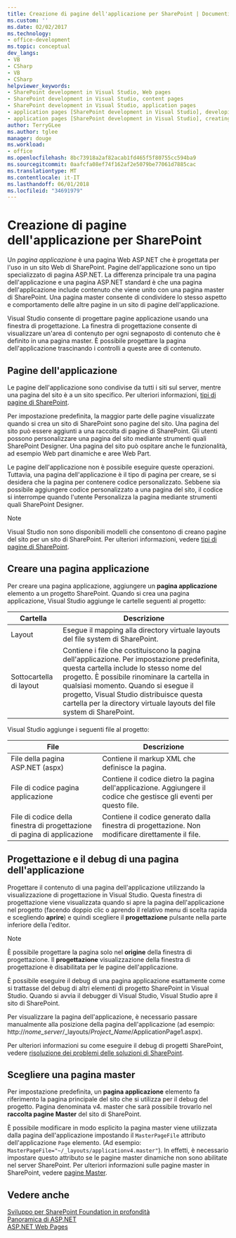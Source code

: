 ```yaml
---
title: Creazione di pagine dell'applicazione per SharePoint | Documenti Microsoft
ms.custom: ''
ms.date: 02/02/2017
ms.technology:
- office-development
ms.topic: conceptual
dev_langs:
- VB
- CSharp
- VB
- CSharp
helpviewer_keywords:
- SharePoint development in Visual Studio, Web pages
- SharePoint development in Visual Studio, content pages
- SharePoint development in Visual Studio, application pages
- application pages [SharePoint development in Visual Studio], developing
- application pages [SharePoint development in Visual Studio], creating
author: TerryGLee
ms.author: tglee
manager: douge
ms.workload:
- office
ms.openlocfilehash: 8bc73918a2af82acab1fd465f5f80755cc594ba9
ms.sourcegitcommit: 0aafcfa08ef74f162af2e5079be77061d7885cac
ms.translationtype: MT
ms.contentlocale: it-IT
ms.lasthandoff: 06/01/2018
ms.locfileid: "34691979"
---
```

# <a name="creating-application-pages-for-sharepoint"></a>Creazione di pagine dell'applicazione per SharePoint
  Un *pagina applicazione* è una pagina Web ASP.NET che è progettata per l'uso in un sito Web di SharePoint. Pagine dell'applicazione sono un tipo specializzato di pagina ASP.NET. La differenza principale tra una pagina dell'applicazione e una pagina ASP.NET standard è che una pagina dell'applicazione include contenuto che viene unito con una pagina master di SharePoint. Una pagina master consente di condividere lo stesso aspetto e comportamento delle altre pagine in un sito di pagine dell'applicazione.  
  
 Visual Studio consente di progettare pagine applicazione usando una finestra di progettazione. La finestra di progettazione consente di visualizzare un'area di contenuto per ogni segnaposto di contenuto che è definito in una pagina master. È possibile progettare la pagina dell'applicazione trascinando i controlli a queste aree di contenuto.  
  
## <a name="application-pages"></a>Pagine dell'applicazione
 Le pagine dell'applicazione sono condivise da tutti i siti sul server, mentre una pagina del sito è a un sito specifico. Per ulteriori informazioni, [tipi di pagine di SharePoint](http://go.microsoft.com/fwlink/?LinkID=211584).  
  
 Per impostazione predefinita, la maggior parte delle pagine visualizzate quando si crea un sito di SharePoint sono pagine del sito. Una pagina del sito può essere aggiunti a una raccolta di pagine di SharePoint. Gli utenti possono personalizzare una pagina del sito mediante strumenti quali SharePoint Designer. Una pagina del sito può ospitare anche le funzionalità, ad esempio Web part dinamiche e aree Web Part.  
  
 Le pagine dell'applicazione non è possibile eseguire queste operazioni. Tuttavia, una pagina dell'applicazione è il tipo di pagina per creare, se si desidera che la pagina per contenere codice personalizzato. Sebbene sia possibile aggiungere codice personalizzato a una pagina del sito, il codice si interrompe quando l'utente Personalizza la pagina mediante strumenti quali SharePoint Designer.  
  
> [!NOTE]  
>  Visual Studio non sono disponibili modelli che consentono di creano pagine del sito per un sito di SharePoint. Per ulteriori informazioni, vedere [tipi di pagine di SharePoint](http://go.microsoft.com/fwlink/?LinkID=211584).  
  
## <a name="create-an-application-page"></a>Creare una pagina applicazione
 Per creare una pagina applicazione, aggiungere un **pagina applicazione** elemento a un progetto SharePoint. Quando si crea una pagina applicazione, Visual Studio aggiunge le cartelle seguenti al progetto:  
  
|Cartella|Descrizione|  
|------------|-----------------|  
|Layout|Esegue il mapping alla directory virtuale layouts del file system di SharePoint.|  
|Sottocartella di layout|Contiene i file che costituiscono la pagina dell'applicazione. Per impostazione predefinita, questa cartella include lo stesso nome del progetto. È possibile rinominare la cartella in qualsiasi momento. Quando si esegue il progetto, Visual Studio distribuisce questa cartella per la directory virtuale layouts del file system di SharePoint.|  
  
 Visual Studio aggiunge i seguenti file al progetto:  
  
|File|Descrizione|  
|----------|-----------------|  
|File della pagina ASP.NET (aspx)|Contiene il markup XML che definisce la pagina.|  
|File di codice pagina applicazione|Contiene il codice dietro la pagina dell'applicazione. Aggiungere il codice che gestisce gli eventi per questo file.|  
|File di codice della finestra di progettazione di pagina di applicazione|Contiene il codice generato dalla finestra di progettazione. Non modificare direttamente il file.|  
  
## <a name="design-and-debug-an-application-page"></a>Progettazione e il debug di una pagina dell'applicazione
 Progettare il contenuto di una pagina dell'applicazione utilizzando la visualizzazione di progettazione in Visual Studio. Questa finestra di progettazione viene visualizzata quando si apre la pagina dell'applicazione nel progetto (facendo doppio clic o aprendo il relativo menu di scelta rapida e scegliendo **aprire**) e quindi scegliere il **progettazione** pulsante nella parte inferiore della l'editor.  
  
> [!NOTE]  
>  È possibile progettare la pagina solo nel **origine** della finestra di progettazione. Il **progettazione** visualizzazione della finestra di progettazione è disabilitata per le pagine dell'applicazione.  
  
 È possibile eseguire il debug di una pagina applicazione esattamente come si trattasse del debug di altri elementi di progetto SharePoint in Visual Studio. Quando si avvia il debugger di Visual Studio, Visual Studio apre il sito di SharePoint.  
  
 Per visualizzare la pagina dell'applicazione, è necessario passare manualmente alla posizione della pagina dell'applicazione (ad esempio: http://*nome_server*/_layouts/*Project_Name*/ApplicationPage1.aspx).  
  
 Per ulteriori informazioni su come eseguire il debug di progetti SharePoint, vedere [risoluzione dei problemi delle soluzioni di SharePoint](../sharepoint/troubleshooting-sharepoint-solutions.md).  
  
## <a name="choose-a-master-page"></a>Scegliere una pagina master
 Per impostazione predefinita, un **pagina applicazione** elemento fa riferimento la pagina principale del sito che si utilizza per il debug del progetto. Pagina denominata v4. master che sarà possibile trovarlo nel **raccolta pagine Master** del sito di SharePoint.  
  
 È possibile modificare in modo esplicito la pagina master viene utilizzata dalla pagina dell'applicazione impostando il `MasterPageFile` attributo dell'applicazione `Page` elemento. (Ad esempio: `MasterPageFile="~/_layouts/applicationv4.master"`). In effetti, è necessario impostare questo attributo se le pagine master dinamiche non sono abilitate nel server SharePoint. Per ulteriori informazioni sulle pagine master in SharePoint, vedere [pagine Master](http://go.microsoft.com/fwlink/?LinkID=169281).  
  
## <a name="see-also"></a>Vedere anche
 [Sviluppo per SharePoint Foundation in profondità](http://go.microsoft.com/fwlink/?LinkID=182103)   
 [Panoramica di ASP.NET](/aspnet/overview)   
 [ASP.NET Web Pages](/aspnet/web-pages/index)   
  
